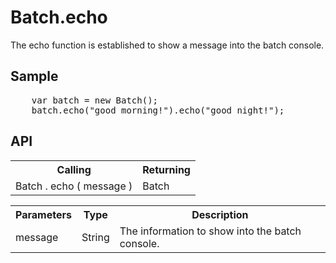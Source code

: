 <H1>Batch.echo</H1>

The echo function is established to show a message into the batch console.

<h2>Sample</h2>
<pre>
	var batch = new Batch();
	batch.echo("good morning!").echo("good night!");
</pre>

<h2>API</h2>

<table>
<tr><th>Calling</th><th>Returning</th></tr>
<tr><td>Batch . echo ( message )</td><td>Batch</td></tr>
</table>

<table>
<tr><th>Parameters</th><th>Type</th><th>Description</th></tr>
<tr><td>message</td><td>String</td><td>The information to show into the batch console.
</td></tr>

</table>

